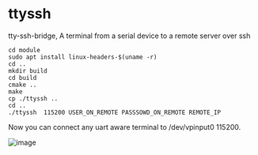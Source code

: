 # ttyssh
tty-ssh-bridge, A terminal from a serial device to a remote server over ssh

```
cd module
sudo apt install linux-headers-$(uname -r)
cd ..
mkdir build
cd build
cmake ..
make
cp ./ttyssh ..
cd ..
./ttyssh  115200 USER_ON_REMOTE PASSSOWD_ON_REMOTE REMOTE_IP
```

Now you can connect any uart aware terminal to /dev/vpinput0 115200.



![image](https://github.com/user-attachments/assets/1c990d87-003d-4777-9c16-638bcf1b49d0)
